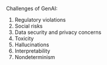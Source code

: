 Challenges of GenAI:
1. Regulatory violations
2. Social risks
3. Data security and privacy concerns
4. Toxicity
5. Hallucinations
6. Interpretability
7. Nondeterminism
